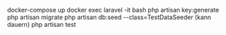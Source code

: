 docker-compose up
docker exec laravel -it bash
php artisan key:generate
php artisan migrate
php artisan db:seed --class=TestDataSeeder
(kann dauern)
php artisan test
